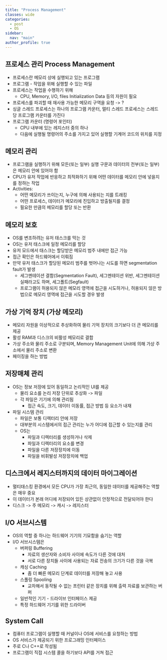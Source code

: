 ```yaml
---
title: "Process Management"
classes: wide
categories: 
  - post
  - OS
sidebar:
  nav: "main"
author_profile: true
---
```

   
## 프로세스 관리 Process Management
* 프로세스란 메모리 상에 실행되고 있는 프로그램
* 프로그램 - 작업을 위해 실행할 수 있는 파일
* 프로세스는 작업을 수행하기 위해
  * CPU, Memory, I/O, files Initialization Data 등의 자원이 필요
* 프로세스를 파괴할 때 재사용 가능한 메모리 구역을 요청 -> ?
* 싱글 스레드 프로세스는 하나의 프로그램 카운터, 멀티 스레드 프로세스는 스레드 당 프로그램 카운터를 가진다
* 프로그램 카운터 (명령어 포인터)
  - CPU 내부에 있는 레지스터 중의 하나
  - 다음에 실행될 명령어의 주소를 가지고 있어 실행할 기계어 코드의 위치를 지정

## 메모리 관리
* 프로그램을 실행하기 위해 모든(또는 일부) 실행 구문과 데이터의 전부(또는 일부)은 메모리 안에 있어야 함
* CPU가 유저 작업에 반응하고 최적화하기 위해 어떤 데이터를 메모리 안에 넣을지를 정하는 작업
* Activities: 
  * 어떤 메모리가 쓰이는지, 누구에 의해 사용되는 지를 트래킹
  * 어떤 프로세스, 데이터가 메모리에 진입하고 방출될지를 결정
  * 필요한 만큼의 메모리를 할당 또는 반환

## 메모리 보호
* OS를 변조하려는 유저 태스크를 막는 것
* OS는 유저 태스크에 일정 메모리를 할당
* 유저 모드에서 태스크는 할당받은 메모리 범주 내에만 접근 가능
* 접근 확인은 하드웨어에서 이뤄짐
* 만약 유저 태스크가 할당된 메모리 범주를 벗어나는 시도를 하면 segmentation fault가 발생
  * 세그멘테이션 결함(Segmentation Fault), 세그멘테이션 위반, 세그멘테이션 실패라고도 하며, 세그폴트(Segfault)
  * 프로그램이 허용되지 않은 메모리 영역에 접근을 시도하거나, 허용되지 않은 방법으로 메모리 영역에 접근을 시도할 경우 발생

## 가상 기억 장치 (가상 메모리)
* 메모리 자원을 이상적으로 추상화하여 물리 기억 장치의 크기보다 더 큰 메모리를 제공
* 활성 RAM과 디스크의 비활성 메모리로 결합
* 가상 주소와 물리 주소로 구분되며, Memory Management Unit에 의해 가상 주소에서 물리 주소로 변환
* 페이징을 하는 방법

## 저장매체 관리
* OS는 정보 저장에 있어 동일하고 논리적인 UI를 제공
  * 물리 요소를 논리 저장 단위로 추상화 -> 파일
  * 각 파일은 기기에 의해 관리됨
    * 접근 속도, 크기, 데이터 이동률, 접근 방법 등 요소가 내재
* 파일 시스템 관리
  * 파일은 보통 디렉터리 안에 저장
  * 대부분의 시스템에서의 접근 관리는 누가 어디에 접근할 수 있는지를 관리
  * OS는
    * 파일과 디렉터리를 생성하거나 삭제
    * 파일과 디렉터리의 요소를 변경
    * 파일을 다른 저장장치에 이동
    * 파일을 비휘발성 저장장치에 백업

## 디스크에서 레지스터까지의 데이터 마이그레이션
* 멀티태스킹 환경에서 모든 CPU가 가장 최근의, 동일한 데이터를 제공해주는 역할은 매우 중요
* 이 데이터가 본래 어디에 저장되어 있든 상관없이 안정적으로 전달되어야 한다
* 디스크 -> 주 메모리 -> 캐시 -> 레지스터

## I/O 서브시스템
* OS의 역할 중 하나는 하드웨어 기기의 기묘함을 숨기는 역할
* I/O 서브시스템은
  * 버퍼링 Buffering
    * 자료의 생산자와 소비자 사이에 속도가 다른 것에 대처
    * 서로 다른 장치들 사이에 사용되는 자료 전송의 크기가 다른 것을 극복
  * 캐싱 Caching
    * 좀 더 빠른 메모리 단계로 데이터를 저장해 놓고 사용
  * 스풀링 Spooling
    * 교차해서 동작될 수 없는 프린터 같은 장치를 위해 출력 자료를 보관하는 버퍼
  * 일반적인 기기 - 드라이브 인터페이스 제공
  * 특정 하드웨어 기기를 위한 드라이버

## System Call
* 컴퓨터 프로그램이 실행할 때 커널이나 OS에 서비스를 요청하는 방법
* OS 서비스가 제공되기 위한 프로그래밍 인터페이스
* 주로 C나 C++로 작성됨
* 프로그램이 직접 시스템 콜을 하기보다 API를 거쳐 접근 
